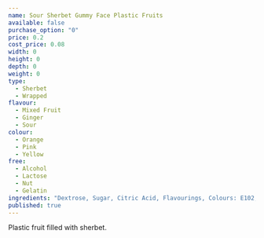 ```yaml
---
name: Sour Sherbet Gummy Face Plastic Fruits
available: false
purchase_option: "0"
price: 0.2
cost_price: 0.08
width: 0
height: 0
depth: 0
weight: 0
type: 
  - Sherbet
  - Wrapped
flavour: 
  - Mixed Fruit
  - Ginger
  - Sour
colour: 
  - Orange
  - Pink
  - Yellow
free: 
  - Alcohol
  - Lactose
  - Nut
  - Gelatin
ingredients: "Dextrose, Sugar, Citric Acid, Flavourings, Colours: E102, E110, E129, E133"
published: true
---
```

Plastic fruit filled with sherbet.